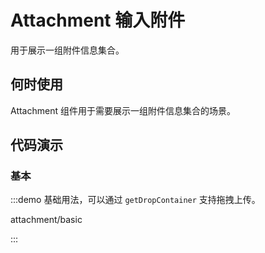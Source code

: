 
# Attachment 输入附件

用于展示一组附件信息集合。

## 何时使用

Attachment 组件用于需要展示一组附件信息集合的场景。

## 代码演示

### 基本

:::demo 基础用法，可以通过 `getDropContainer` 支持拖拽上传。

attachment/basic

:::
